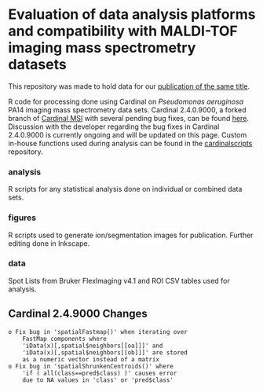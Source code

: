# Evaluation of data analysis platforms and compatibility with MALDI-TOF imaging mass spectrometry datasets

This repository was made to hold data for our [publication of the same title](https://pubs.acs.org/doi/10.1021/jasms.0c00039).

R code for processing done using Cardinal on <i>Pseudomonas aeruginosa</i> PA14 imaging mass spectrometry data sets. Cardinal 2.4.0.9000, a forked branch of [Cardinal MSI](https://github.com/kuwisdelu/Cardinal) with several pending bug fixes, can be found [here](https://github.com/gtluu/Cardinal/tree/v2.4.0.9000). Discussion with the developer regarding the bug fixes in Cardinal 2.4.0.9000 is currently ongoing and will be updated on this page. Custom in-house functions used during analysis can be found in the [cardinalscripts](https://github.com/gtluu/cardinalscripts) repository.

### analysis
R scripts for any statistical analysis done on individual or combined data sets.

### figures
R scripts used to generate ion/segmentation images for publication. Further editing done in Inkscape.

### data
Spot Lists from Bruker FlexImaging v4.1 and ROI CSV tables used for analysis.

## Cardinal 2.4.9000 Changes

    o Fix bug in 'spatialFastmap()' when iterating over
		FastMap components where
		'iData(x)[,spatial$neighbors[[oa]]]' and
		'iData(x)[,spatial$neighbors[[ob]]]' are stored
		as a numeric vector instead of a matrix
    o Fix bug in 'spatialShrunkenCentroids()' where
		'if ( all(class==pred$class) )' causes error
		due to NA values in 'class' or 'pred$class'

